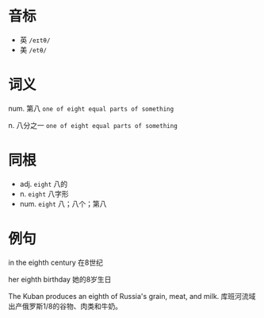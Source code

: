 # 音标

- 英 `/eɪtθ/`
- 美 `/etθ/`

# 词义

num. 第八
`one of eight equal parts of something`

n. 八分之一
`one of eight equal parts of something`

# 同根

- adj. `eight` 八的
- n. `eight` 八字形
- num. `eight` 八；八个；第八

# 例句

in the eighth century
在8世纪

her eighth birthday
她的8岁生日

The Kuban produces an eighth of Russia's grain, meat, and milk.
库班河流域出产俄罗斯1/8的谷物、肉类和牛奶。



